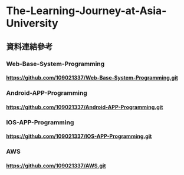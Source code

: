 # The-Learning-Journey-at-Asia-University

## 資料連結參考

### Web-Base-System-Programming
#### https://github.com/109021337/Web-Base-System-Programming.git

### Android-APP-Programming
#### https://github.com/109021337/Android-APP-Programming.git

### IOS-APP-Programming
#### https://github.com/109021337/IOS-APP-Programming.git

### AWS
#### https://github.com/109021337/AWS.git

